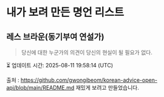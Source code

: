 # 내가 보려 만든 명언 리스트

##  레스 브라운(동기부여 연설가)
> 당신에 대한 누군가의 의견이 당신의 현실이 될 필요가 없다.


⏳ 업데이트 시간: 2025-08-11 19:58:14 (UTC)

출처 : https://github.com/gwongibeom/korean-advice-open-api/blob/main/README.md
재밌게 보려고 만들었습니다.
